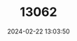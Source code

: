 ---
title: "13062"
category: "Melanotaenia gracilis"
draft: false
date: 2024-02-22 13:03:50
languages:
  English: ["Slender Rainbowfish"]
---